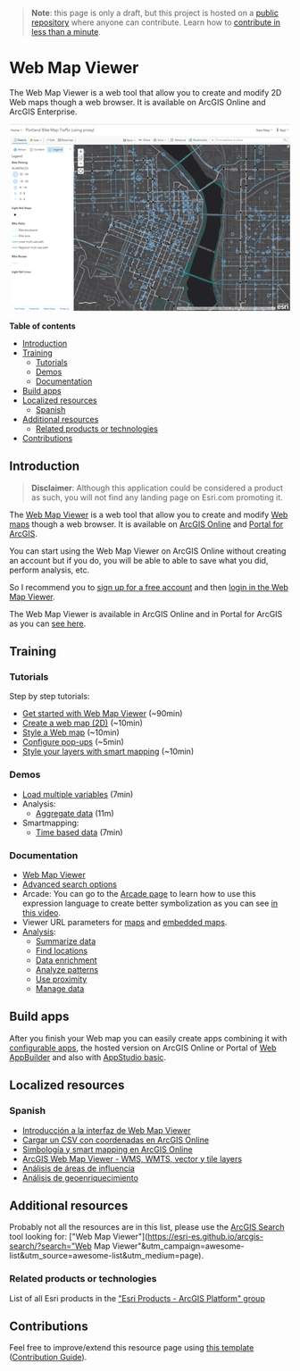 > **Note**: this page is only a draft, but this project is hosted on a [public repository](https://github.com/hhkaos/awesome-arcgis) where anyone can contribute. Learn how to [contribute in less than a minute](https://github.com/hhkaos/awesome-arcgis/blob/master/CONTRIBUTING.md#contributions).

# Web Map Viewer

The Web Map Viewer is a web tool that allow you to create and modify 2D Web maps though a web browser. It is available on ArcGIS Online and ArcGIS Enterprise.

[![Web Map Viewer Screenshot](../product-thumbnails/web-map-viewer.png)](https://www.arcgis.com/home/webmap/viewer.html)

<!-- START doctoc generated TOC please keep comment here to allow auto update -->
<!-- DON'T EDIT THIS SECTION, INSTEAD RE-RUN doctoc TO UPDATE -->
**Table of contents**

- [Introduction](#introduction)
- [Training](#training)
  - [Tutorials](#tutorials)
  - [Demos](#demos)
  - [Documentation](#documentation)
- [Build apps](#build-apps)
- [Localized resources](#localized-resources)
  - [Spanish](#spanish)
- [Additional resources](#additional-resources)
  - [Related products or technologies](#related-products)
- [Contributions](#contributions)

<!-- END doctoc generated TOC please keep comment here to allow auto update -->

## Introduction

> **Disclaimer**: Although this application could be considered a product as such, you will not find any landing page on Esri.com promoting it.

The [Web Map Viewer](https://www.arcgis.com/home/webmap/viewer.html) is a web tool that allow you to create and modify [Web maps](../../../esri/open-vision/open-specifications/web-map/README.md) though a web browser. It is available on [ArcGIS Online](../arcgis-online/README.md) and [Portal for ArcGIS](../arcgis-enterprise/portal-for-arcgis/README.md).

You can start using the Web Map Viewer on ArcGIS Online without creating an account but if you do, you will be able to able to save what you did, perform analysis, etc.

So I recommend you to [sign up for a free account](https://developers.arcgis.com/sign-up/) and then [login in the Web Map Viewer](https://www.arcgis.com/home/webmap/viewer.html).

The Web Map Viewer is available in ArcGIS Online and in Portal for ArcGIS as you can [see here](http://server.arcgis.com/en/portal/latest/use/create-map-apps.htm).

## Training

### Tutorials

Step by step tutorials:
* [Get started with Web Map Viewer](https://learn.arcgis.com/en/projects/get-started-with-arcgis-online) (~90min)
* [Create a web map (2D)](https://developers.arcgis.com/labs/design/create-a-web-map/) (~10min)
* [Style a Web map](https://developers.arcgis.com/labs/design/style-a-web-map/)  (~10min)
* [Configure pop-ups](https://developers.arcgis.com/labs/design/configure-pop-ups/) (~5min)
* [Style your layers with smart mapping](https://developers.arcgis.com/labs/design/style-your-layers-with-smart-mapping/)  (~10min)

### Demos
  * [Load multiple variables](http://hhkaos.github.io/youtube-embed-portion/?v=gHhV44rdPBA&s=8s&e=7m09s&l=false&m=false) (7min)
  * Analysis:
    * [Aggregate data](http://odoe.net/blog/aggregate-data-arcgis-online/) (11m)
  * Smartmapping:
    * [Time based data](http://odoe.net/blog/time-based-smart-mapping-arcgis-online/) (7min)

### Documentation
* [Web Map Viewer](http://doc.arcgis.com/en/arcgis-online/create-maps/create-maps-and-apps.htm#ESRI_SECTION1_5F09915A38324AE6BD5B24368D644453)
* [Advanced search options](http://doc.arcgis.com/en/arcgis-online/reference/search.htm)
* Arcade: You can go to the [Arcade page](../../arcade/README.md) to learn how to use this expression language to create better symbolization as you can see [in this video](https://youtu.be/pmZmQlrOho8?t=3m7s).
* Viewer URL parameters for [maps](http://doc.arcgis.com/en/arcgis-online/reference/use-url-parameters.htm)
  and [embedded maps](http://doc.arcgis.com/en/arcgis-online/reference/embed-map-parameters.htm).
* [Analysis](http://doc.arcgis.com/en/arcgis-online/analyze/):
  * [Summarize data](http://doc.arcgis.com/en/arcgis-online/analyze/perform-analysis.htm#ESRI_SECTION1_B222A3C999C74BBBA717278E05279DBF)
  * [Find locations](http://doc.arcgis.com/en/arcgis-online/analyze/perform-analysis.htm#ESRI_SECTION1_60545275DD404D9F95F5BD1E7A5F42E2)
  * [Data enrichment](http://doc.arcgis.com/en/arcgis-online/analyze/perform-analysis.htm#ESRI_SECTION1_A8FF14C40E6049ADB45BA2124F5D702D)
  * [Analyze patterns](http://doc.arcgis.com/en/arcgis-online/analyze/perform-analysis.htm#ESRI_SECTION1_B36DE51FB18B4D609C65E36B37DC0C0E)
  * [Use proximity](http://doc.arcgis.com/en/arcgis-online/analyze/perform-analysis.htm#ESRI_SECTION1_2EF24808665E4E028F9AED9E438D9E9D)
  * [Manage data](http://doc.arcgis.com/en/arcgis-online/analyze/perform-analysis.htm#ESRI_SECTION1_5A5BE432AC8F46D89BD446327098ACBB)

## Build apps

After you finish your Web map you can easily create apps combining it with [configurable apps](../configurable-apps/README.md), the hosted version on ArcGIS Online or Portal of [Web AppBuilder](../web-appbuilder/README.md) and also with [AppStudio basic](../appstudio/README.md).

## Localized resources

### Spanish

* [Introducción a la interfaz de Web Map Viewer](https://www.youtube.com/watch?v=hM_-Ta_27a8)
* [Cargar un CSV con coordenadas en ArcGIS Online](https://www.youtube.com/watch?v=tHy3ecKKZTM)
* [Simbología y smart mapping en ArcGIS Online](https://www.youtube.com/watch?v=WZ0IHyOtqMk)
* [ArcGIS Web Map Viewer - WMS, WMTS, vector y tile layers](https://www.youtube.com/watch?v=UT4u0P6XTtI&feature=youtu.be)
* [Análisis de áreas de influencia](https://www.youtube.com/watch?v=vTLlRVCurtA)
* [Análisis de geoenriquecimiento](https://www.youtube.com/watch?v=MvKPced5oI8)

## Additional resources

Probably not all the resources are in this list, please use the [ArcGIS Search](https://esri-es.github.io/arcgis-search/) tool looking for: ["Web Map Viewer"](https://esri-es.github.io/arcgis-search/?search="Web Map Viewer"&utm_campaign=awesome-list&utm_source=awesome-list&utm_medium=page).

### Related products or technologies

List of all Esri products in the ["Esri Products - ArcGIS Platform" group](https://awesome-arcgis.maps.arcgis.com/home/group.html?id=663480a878724c42aef09a523a8d5139&view=list&start=1&num=20#content)

## Contributions

Feel free to improve/extend this resource page using [this template](https://github.com/hhkaos/awesome-arcgis/blob/master/templates/PRODUCT_PAGE_TEMPLATE.md) ([Contribution Guide](https://github.com/hhkaos/awesome-arcgis/blob/master/CONTRIBUTING.md)).
